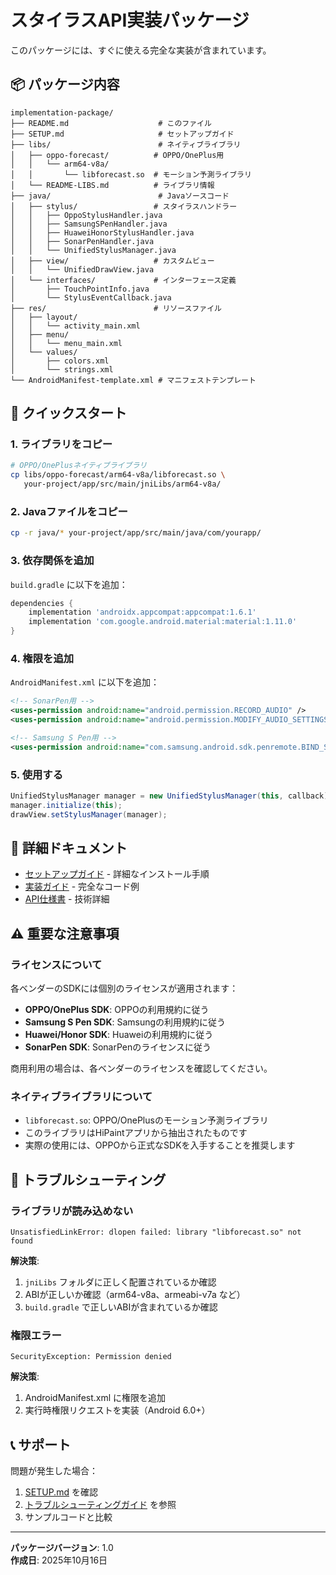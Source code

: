 # スタイラスAPI実装パッケージ

このパッケージには、すぐに使える完全な実装が含まれています。

## 📦 パッケージ内容

```
implementation-package/
├── README.md                    # このファイル
├── SETUP.md                     # セットアップガイド
├── libs/                        # ネイティブライブラリ
│   ├── oppo-forecast/          # OPPO/OnePlus用
│   │   └── arm64-v8a/
│   │       └── libforecast.so  # モーション予測ライブラリ
│   └── README-LIBS.md          # ライブラリ情報
├── java/                        # Javaソースコード
│   ├── stylus/                 # スタイラスハンドラー
│   │   ├── OppoStylusHandler.java
│   │   ├── SamsungSPenHandler.java
│   │   ├── HuaweiHonorStylusHandler.java
│   │   ├── SonarPenHandler.java
│   │   └── UnifiedStylusManager.java
│   ├── view/                   # カスタムビュー
│   │   └── UnifiedDrawView.java
│   └── interfaces/             # インターフェース定義
│       ├── TouchPointInfo.java
│       └── StylusEventCallback.java
├── res/                        # リソースファイル
│   ├── layout/
│   │   └── activity_main.xml
│   ├── menu/
│   │   └── menu_main.xml
│   └── values/
│       ├── colors.xml
│       └── strings.xml
└── AndroidManifest-template.xml # マニフェストテンプレート
```

## 🚀 クイックスタート

### 1. ライブラリをコピー

```bash
# OPPO/OnePlusネイティブライブラリ
cp libs/oppo-forecast/arm64-v8a/libforecast.so \
   your-project/app/src/main/jniLibs/arm64-v8a/
```

### 2. Javaファイルをコピー

```bash
cp -r java/* your-project/app/src/main/java/com/yourapp/
```

### 3. 依存関係を追加

`build.gradle` に以下を追加：

```gradle
dependencies {
    implementation 'androidx.appcompat:appcompat:1.6.1'
    implementation 'com.google.android.material:material:1.11.0'
}
```

### 4. 権限を追加

`AndroidManifest.xml` に以下を追加：

```xml
<!-- SonarPen用 -->
<uses-permission android:name="android.permission.RECORD_AUDIO" />
<uses-permission android:name="android.permission.MODIFY_AUDIO_SETTINGS" />

<!-- Samsung S Pen用 -->
<uses-permission android:name="com.samsung.android.sdk.penremote.BIND_SPEN_REMOTE" />
```

### 5. 使用する

```java
UnifiedStylusManager manager = new UnifiedStylusManager(this, callback);
manager.initialize(this);
drawView.setStylusManager(manager);
```

## 📖 詳細ドキュメント

- [セットアップガイド](SETUP.md) - 詳細なインストール手順
- [実装ガイド](../docs/implementation-guide.md) - 完全なコード例
- [API仕様書](../docs/stylus-api-documentation.md) - 技術詳細

## ⚠️ 重要な注意事項

### ライセンスについて

各ベンダーのSDKには個別のライセンスが適用されます：

- **OPPO/OnePlus SDK**: OPPOの利用規約に従う
- **Samsung S Pen SDK**: Samsungの利用規約に従う
- **Huawei/Honor SDK**: Huaweiの利用規約に従う
- **SonarPen SDK**: SonarPenのライセンスに従う

商用利用の場合は、各ベンダーのライセンスを確認してください。

### ネイティブライブラリについて

- `libforecast.so`: OPPO/OnePlusのモーション予測ライブラリ
- このライブラリはHiPaintアプリから抽出されたものです
- 実際の使用には、OPPOから正式なSDKを入手することを推奨します

## 🔧 トラブルシューティング

### ライブラリが読み込めない

```
UnsatisfiedLinkError: dlopen failed: library "libforecast.so" not found
```

**解決策**:
1. `jniLibs` フォルダに正しく配置されているか確認
2. ABIが正しいか確認（arm64-v8a、armeabi-v7a など）
3. `build.gradle` で正しいABIが含まれているか確認

### 権限エラー

```
SecurityException: Permission denied
```

**解決策**:
1. AndroidManifest.xml に権限を追加
2. 実行時権限リクエストを実装（Android 6.0+）

## 📞 サポート

問題が発生した場合：
1. [SETUP.md](SETUP.md) を確認
2. [トラブルシューティングガイド](../docs/implementation-guide.md#トラブルシューティング) を参照
3. サンプルコードと比較

---

**パッケージバージョン**: 1.0  
**作成日**: 2025年10月16日

